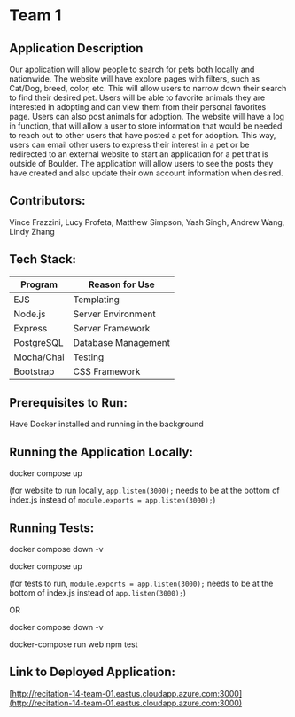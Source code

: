# Team 1  

## Application Description  
Our application will allow people to search for pets both locally and nationwide. The website will have explore pages with filters, such as Cat/Dog, breed, color, etc. This will allow users to narrow down their search to find their desired pet. Users will be able to favorite animals they are interested in adopting and can view them from their personal favorites page. Users can also post animals for adoption. The website will have a log in function, that will allow a user to store information that would be needed to reach out to other users that have posted a pet for adoption. This way, users can email other users to express their interest in a pet or be redirected to an external website to start an application for a pet that is outside of Boulder. The application will allow users to see the posts they have created and also update their own account information when desired.  
 
## Contributors:   
Vince Frazzini, Lucy Profeta, Matthew Simpson, Yash Singh, Andrew Wang, Lindy Zhang  

## Tech Stack:  

| Program | Reason for Use |
| --- | --- |
| EJS | Templating |
| Node.js | Server Environment |
| Express | Server Framework |
| PostgreSQL | Database Management |
| Mocha/Chai | Testing | 
| Bootstrap | CSS Framework |

## Prerequisites to Run: 
Have Docker installed and running in the background

## Running the Application Locally:  
docker compose up

(for website to run locally, `app.listen(3000);` needs to be at the bottom of index.js instead of `module.exports = app.listen(3000);`)

## Running Tests: 
docker compose down -v

docker compose up

(for tests to run, `module.exports = app.listen(3000);` needs to be at the bottom of index.js instead of `app.listen(3000);`)

OR  

docker compose down -v  

docker-compose run web npm test  

## Link to Deployed Application:  
[http://recitation-14-team-01.eastus.cloudapp.azure.com:3000](http://recitation-14-team-01.eastus.cloudapp.azure.com:3000)
